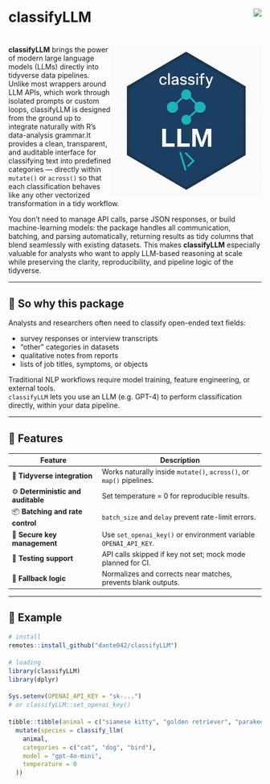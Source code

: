 # classifyLLM <a href="https://dante042.github.io/classifyLLM"><img src="https://img.shields.io/badge/docs-pkgdown-blue" align="right" height="24"></a>
# <img src="logo.png" align="right" height="300"/>

**classifyLLM** brings the power of modern large language models (LLMs) directly into tidyverse data pipelines.
Unlike most wrappers around LLM APIs, which work through isolated prompts or custom loops, classifyLLM is designed from the ground up to integrate naturally with R’s data-analysis grammar.It provides a clean, transparent, and auditable interface for classifying text into predefined categories — directly within `mutate()` or `across()`  so that each classification behaves like any other vectorized transformation in a tidy workflow.

You don’t need to manage API calls, parse JSON responses, or build machine-learning models: the package handles all communication, batching, and parsing automatically, returning results as tidy columns that blend seamlessly with existing datasets. This makes **classifyLLM** especially valuable for analysts who want to apply LLM-based reasoning at scale while preserving the clarity, reproducibility, and pipeline logic of the tidyverse.

---

## 🧭 So why this package

Analysts and researchers often need to classify open-ended text fields:
- survey responses or interview transcripts  
- “other” categories in datasets  
- qualitative notes from reports  
- lists of job titles, symptoms, or objects  

Traditional NLP workflows require model training, feature engineering, or external tools.  
`classifyLLM` lets you use an LLM (e.g. GPT-4) to perform classification directly, within your data pipeline.

---

## 🚀 Features

| Feature | Description |
|----------|-------------|
| 🧹 **Tidyverse integration** | Works naturally inside `mutate()`, `across()`, or `map()` pipelines. |
| ⚙️ **Deterministic and auditable** | Set temperature = 0 for reproducible results. |
| 📦 **Batching and rate control** | `batch_size` and `delay` prevent rate-limit errors. |
| 🔐 **Secure key management** | Use `set_openai_key()` or environment variable `OPENAI_API_KEY`. |
| 🧪 **Testing support** | API calls skipped if key not set; mock mode planned for CI. |
| 💬 **Fallback logic** | Normalizes and corrects near matches, prevents blank outputs. |

---

## 🧩 Example

```r
# install
remotes::install_github("dante042/classifyLLM")

# loading
library(classifyLLM)
library(dplyr)

Sys.setenv(OPENAI_API_KEY = "sk-...")
# or classifyLLM::set_openai_key()

tibble::tibble(animal = c("siamese kitty", "golden retriever", "parakeet")) |>
  mutate(species = classify_llm(
    animal,
    categories = c("cat", "dog", "bird"),
    model = "gpt-4o-mini",
    temperature = 0
  ))
